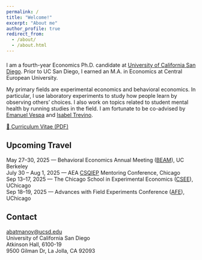 ```yaml
---
permalink: /
title: "Welcome!"
excerpt: "About me"
author_profile: true
redirect_from: 
  - /about/
  - /about.html
---
```



<div style="margin-top: 1.5em;"></div>


I am a fourth-year Economics Ph.D. candidate at <a href="https://economics.ucsd.edu" target="_blank">University of California San Diego</a>. Prior to UC San Diego, I earned an M.A. in Economics at Central European University.

My primary fields are experimental economics and behavioral economics. In particular, I use laboratory experiments to study how people learn by observing others’ choices. I also work on topics related to student mental health by running studies in the field. I am fortunate to be co-advised by <a href="https://sites.google.com/site/emanuelvespa/" target="_blank">Emanuel Vespa</a> and <a href="https://econweb.ucsd.edu/~itrevino/" target="_blank">Isabel Trevino</a>.

<a href="/files/CV_Alisher_2025_05.pdf" target="_blank">📄 Curriculum Vitae (PDF)</a>


<!-- You can find the pronunciation of my first name [here](https://www.howtopronounce.com/alisher#google_vignette). -->

Upcoming Travel
------
May 27–30, 2025 — Behavioral Economics Annual Meeting (<a href="https://blogs.cornell.edu/beam/beam2025/" target="_blank">BEAM</a>), UC Berkeley  
July 30 – Aug 1, 2025 — AEA <a href="https://www.aeaweb.org/about-aea/committees/csqiep/mentor-conference" target="_blank">CSQIEP</a> Mentoring Conference, Chicago  
Sep 13–17, 2025 — The Chicago School in Experimental Economics (<a href="https://voices.uchicago.edu/jlist/the-chicago-school-in-experimental-economics-2025/" target="_blank">CSEE</a>), UChicago  
Sep 18–19, 2025 — Advances with Field Experiments Conference (<a href="https://economics.uchicago.edu/advances-with-field-experiments-conference" target="_blank">AFE</a>), UChicago  


<!-- - <span style="color:#333333"><strong>Aug 18-21, 2025 -- SITE, Stanford</strong></span>   -->
<!-- - <span style="color:#333333"><strong>June 20-21, 2025 -- Summer Institute in Theory-Based Experiments (CTESS), Caltech</strong></span>   -->


Contact 
------
[abatmanov@ucsd.edu](mailto:abatmanov@ucsd.edu)\
University of California San Diego\
Atkinson Hall, 6100-19\
9500 Gilman Dr, La Jolla, CA 92093